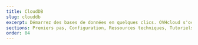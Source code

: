 ```yaml
---
title: CloudDB
slug: clouddb
excerpt: Démarrez des bases de données en quelques clics. OVHcloud s'occupe du reste.
sections: Premiers pas, Configuration, Ressources techniques, Tutoriels
order: 04
---
```

